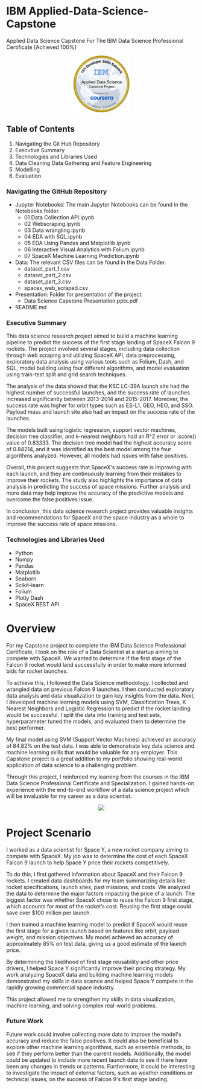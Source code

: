 # IBM Applied-Data-Science-Capstone
Applied Data Science Capstone For The IBM Data Science Professional Certificate [Achieved 100%]





<p align="center">
  <img width="150" height="150" src="https://github.com/Amertastic/Applied-Data-Science-Capstone/blob/main/Images/Applied%20Data%20Science%20Capstone.png?raw=true">
</p>

<!---
<img src="https://images.credly.com/size/340x340/images/798cd889-5828-4b7b-ace4-81ecb79201de/image.png" width="200" height="200">
#![IBM Applied Data Science Capstone](https://images.credly.com/size/340x340/images/798cd889-5828-4b7b-ace4-81ecb79201de/image.png)
--->

## Table of Contents

1) Navigating the Git Hub Repository
2) Executive Summary
3) Technologies and Libraries Used
4) Data Cleaning Data Gathering and Feature Engineering
5) Modelling
6) Evaluation

### Navigating the GitHub Repository

- Jupyter Notebooks: The main Jupyter Notebooks can be found in the Notebooks folder.
  - 01 Data Collection API.ipynb
  - 02 Webscraping.ipynb
  - 03 Data wrangling.ipynb
  - 04 EDA with SQL.ipynb
  - 05 EDA Using Pandas and Matplotlib.ipynb
  - 06 Interactive Visual Analytics with Folium.ipynb
  - 07 SpaceX Machine Learning Prediction.ipynb
- Data: The relevant CSV files can be found in the Data Folder.
  - dataset_part_1.csv
  - dataset_part_2.csv
  - dataset_part_3.csv
  - spacex_web_scraped.csv
- Presentation: Folder for presentation of the project.
  - Data Science Capstone Presentation.pptx.pdf
- README.md

### Executive Summary

This data science research project aimed to build a machine learning pipeline to predict the success of the first stage landing of SpaceX Falcon 9 rockets. The project involved several stages, including data collection through web scraping and utilizing SpaceX API, data preprocessing, exploratory data analysis using various tools such as Folium, Dash, and SQL, model building using four different algorithms, and model evaluation using train-test split and grid search techniques.

The analysis of the data showed that the KSC LC-39A launch site had the highest number of successful launches, and the success rate of launches increased significantly between 2013-2014 and 2015-2017. Moreover, the success rate was higher for orbit types such as ES-L1, GEO, HEO, and SSO. Payload mass and launch site also had an impact on the success rate of the launches.

The models built using logistic regression, support vector machines, decision tree classifier, and k-nearest neighbors had an R^2 error or .score() value of 0.83333. The decision tree model had the highest accuracy score of 0.84214, and it was identified as the best model among the four algorithms analyzed. However, all models had issues with false positives.

Overall, this project suggests that SpaceX's success rate is improving with each launch, and they are continuously learning from their mistakes to improve their rockets. The study also highlights the importance of data analysis in predicting the success of space missions. Further analysis and more data may help improve the accuracy of the predictive models and overcome the false positives issue.

In conclusion, this data science research project provides valuable insights and recommendations for SpaceX and the space industry as a whole to improve the success rate of space missions.


### Technologies and Libraries Used

 - Python
 - Numpy
 - Pandas
 - Matplotlib
 - Seaborn
 - Scikit-learn
 - Folium 
 - Plotly Dash
 - SpaceX REST API



# Overview

For my Capstone project to complete the IBM Data Science Professional Certificate, I took on the role of a Data Scientist at a startup aiming to compete with SpaceX. We wanted to determine if the first stage of the Falcon 9 rocket would land successfully in order to make more informed bids for rocket launches. 

To achieve this, I followed the Data Science methodology. I collected and wrangled data on previous Falcon 9 launches. I then conducted exploratory data analysis and data visualization to gain key insights from the data. Next, I developed machine learning models using SVM, Classification Trees, K Nearest Neighbors and Logistic Regression to predict if the rocket landing would be successful. I split the data into training and test sets, hyperparameter tuned the models, and evaluated them to determine the best performer. 

My final model using SVM (Support Vector Machines) achieved an accuracy of 84.82% on the test data. I was able to demonstrate key data science and machine learning skills that would be valuable for any employer. This Capstone project is a great addition to my portfolio showing real-world application of data science to a challenging problem.

Through this project, I reinforced my learning from the courses in the IBM Data Science Professional Certificate and Specialization. I gained hands-on experience with the end-to-end workflow of a data science project which will be invaluable for my career as a data scientist.



<p align="center">
  <img src="https://camo.githubusercontent.com/9141210ace06c3858dcd22dbb06deefbe8a5f65c973b2248b91a04f8e1081bf9/68747470733a2f2f63662d636f75727365732d646174612e73332e75732e636c6f75642d6f626a6563742d73746f726167652e617070646f6d61696e2e636c6f75642f49424d446576656c6f706572536b696c6c734e6574776f726b2d445330373031454e2d536b696c6c734e6574776f726b2f6170692f496d616765732f6c616e64696e675f312e676966">
</p>

<!---
![](https://camo.githubusercontent.com/9141210ace06c3858dcd22dbb06deefbe8a5f65c973b2248b91a04f8e1081bf9/68747470733a2f2f63662d636f75727365732d646174612e73332e75732e636c6f75642d6f626a6563742d73746f726167652e617070646f6d61696e2e636c6f75642f49424d446576656c6f706572536b696c6c734e6574776f726b2d445330373031454e2d536b696c6c734e6574776f726b2f6170692f496d616765732f6c616e64696e675f312e676966)
--->

# Project Scenario 

I worked as a data scientist for Space Y, a new rocket company aiming to compete with SpaceX. My job was to determine the cost of each SpaceX Falcon 9 launch to help Space Y price their rockets competitively. 

To do this, I first gathered information about SpaceX and their Falcon 9 rockets. I created data dashboards for my team summarizing details like rocket specifications, launch sites, past missions, and costs. We analyzed the data to determine the major factors impacting the price of a launch. The biggest factor was whether SpaceX chose to reuse the Falcon 9 first stage, which accounts for most of the rocket’s cost. Reusing the first stage could save over $100 million per launch. 

I then trained a machine learning model to predict if SpaceX would reuse the first stage for a given launch based on features like orbit, payload weight, and mission objectives. My model achieved an accuracy of approximately 85% on test data, giving us a good estimate of the launch price. 

By determining the likelihood of first stage reusability and other price drivers, I helped Space Y significantly improve their pricing strategy. My work analyzing SpaceX data and building machine learning models demonstrated my skills in data science and helped Space Y compete in the rapidly growing commercial space industry.

This project allowed me to strengthen my skills in data visualization, machine learning, and solving complex real-world problems. 


### Future Work

Future work could involve collecting more data to improve the model's accuracy and reduce the false positives. It could also be beneficial to explore other machine learning algorithms, such as ensemble methods, to see if they perform better than the current models. Additionally, the model could be updated to include more recent launch data to see if there have been any changes in trends or patterns. Furthermore, it could be interesting to investigate the impact of external factors, such as weather conditions or technical issues, on the success of Falcon 9's first stage landing.
